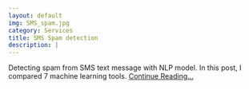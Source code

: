 ```yaml
---
layout: default
img: SMS_spam.jpg
category: Services
title: SMS Spam detection
description: |
---
```

  Detecting spam from SMS text message with NLP model. In this post, I compared 7 machine learning tools. [Continue Reading...](/SMS)
